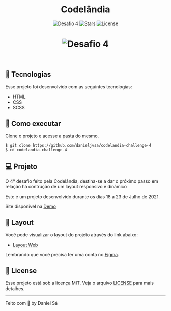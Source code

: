 <h1 align="center">
  Codelândia
</h1>

<p align="center">
  <img src="https://img.shields.io/static/v1?label=Desafio&message=04&color=8257E5&labelColor=000000" alt="Desafio 4" />
  
  <img src="https://img.shields.io/github/stars/danieljvsa/codelandia-challenge-4?label=stars&message=MIT&color=8257E5&labelColor=000000" alt="Stars">

  <img  src="https://img.shields.io/static/v1?label=license&message=MIT&color=8257E5&labelColor=000000" alt="License">   
</p>

<h1 align="center">
    <img alt="Desafio 4" src="/assets/pannel.png" />
</h1>

<br>

## 🧪 Tecnologias

Esse projeto foi desenvolvido com as seguintes tecnologias:

- HTML
- CSS
- SCSS

## 🚀 Como executar

Clone o projeto e acesse a pasta do mesmo.

```bash
$ git clone https://github.com/danieljvsa/codelandia-challenge-4
$ cd codelandia-challenge-4
```

## 💻 Projeto

O 4º desafio feito pela Codelândia, destina-se a dar o próximo passo em relação há contrução de um layout responsivo e dinâmico 

Este é um projeto desenvolvido durante os dias 18 a 23 de Julho de 2021.

Site disponivel na [Demo](https://infallible-borg-48af82.netlify.app/)

## 🔖 Layout

Você pode visualizar o layout do projeto através do link abaixo:

- [Layout Web](https://www.figma.com/file/Yb9IBH56g7T1hdIyZ3BMNO/Desafios---Codel%C3%A2ndia?node-id=4261%3A2) 

Lembrando que você precisa ter uma conta no [Figma](http://figma.com/).

## 📝 License

Esse projeto está sob a licença MIT. Veja o arquivo [LICENSE](LICENSE.md) para mais detalhes.

---

Feito com 💜 by Daniel Sá 

